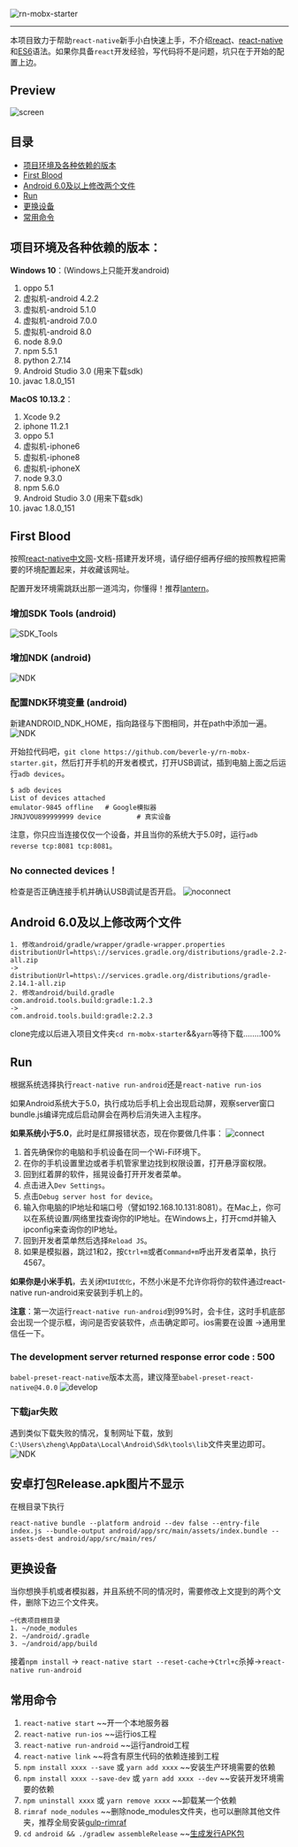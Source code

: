 ![rn-mobx-starter](./logo.png)

-------
本项目致力于帮助`react-native`新手小白快速上手，不介绍[react](http://www.ruanyifeng.com/blog/2015/03/react.html)、[react-native](http://reactnative.cn/)和[ES6](http://blog.csdn.net/beverley__/article/details/78547973)语法。如果你具备`react`开发经验，写代码将不是问题，坑只在于开始的配置上边。

## Preview
![screen](./screenShorts/screen.gif)
## 目录
- [项目环境及各种依赖的版本](#项目环境及各种依赖的版本)
- [First Blood](#first-blood)
- [Android 6.0及以上修改两个文件](#android-60及以上修改两个文件)
- [Run](#run)
- [更换设备](#更换设备)
- [常用命令](#常用命令)
## 项目环境及各种依赖的版本：
**Windows 10**：(Windows上只能开发android)
1. oppo 5.1
2. 虚拟机-android 4.2.2
3. 虚拟机-android 5.1.0
4. 虚拟机-android 7.0.0
5. 虚拟机-android 8.0
6. node 8.9.0
7. npm 5.5.1
8. python 2.7.14
9. Android Studio 3.0 (用来下载sdk)
10. javac 1.8.0_151

**MacOS 10.13.2**：
1. Xcode 9.2
2. iphone 11.2.1
3. oppo 5.1
4. 虚拟机-iphone6
5. 虚拟机-iphone8
6. 虚拟机-iphoneX
7. node 9.3.0
8. npm 5.6.0
9. Android Studio 3.0 (用来下载sdk)
10. javac 1.8.0_151

## First Blood
按照[react-native中文网](http://reactnative.cn/)-文档-搭建开发环境，请仔细仔细再仔细的按照教程把需要的环境配置起来，并收藏该网址。

配置开发环境需跳跃出那一道鸿沟，你懂得！推荐[lantern](https://github.com/getlantern/lantern)。

### 增加SDK Tools (android)
![SDK_Tools](./screenShorts/add_tools.png)

### 增加NDK (android)
![NDK](./screenShorts/add_ndk.png)

### 配置NDK环境变量 (android)
新建ANDROID_NDK_HOME，指向路径与下图相同，并在path中添加一遍。
![NDK](./screenShorts/path_ndk.png)

开始拉代码吧，`git clone https://github.com/beverle-y/rn-mobx-starter.git`，然后打开手机的开发者模式，打开USB调试，插到电脑上面之后运行`adb devices`。

~~~
$ adb devices
List of devices attached
emulator-9845 offline   # Google模拟器
JRNJVOU899999999 device         # 真实设备
~~~
注意，你只应当连接仅仅一个设备，并且当你的系统大于5.0时，运行`adb reverse tcp:8081 tcp:8081`。

### No connected devices！
检查是否正确连接手机并确认USB调试是否开启。
![noconnect](./screenShorts/noconnect.png)

## Android 6.0及以上修改两个文件
~~~
1. 修改android/gradle/wrapper/gradle-wrapper.properties
distributionUrl=https\://services.gradle.org/distributions/gradle-2.2-all.zip
->
distributionUrl=https\://services.gradle.org/distributions/gradle-2.14.1-all.zip
2. 修改android/build.gradle
com.android.tools.build:gradle:1.2.3
->
com.android.tools.build:gradle:2.2.3
~~~

clone完成以后进入项目文件夹`cd rn-mobx-starter`&&`yarn`等待下载........100%

## Run
根据系统选择执行`react-native run-android`还是`react-native run-ios`

如果Android系统大于5.0，执行成功后手机上会出现启动屏，观察server窗口bundle.js编译完成后启动屏会在两秒后消失进入主程序。

**如果系统小于5.0**，此时是红屏报错状态，现在你要做几件事：
![connect](./screenShorts/connect.png)
1. 首先确保你的电脑和手机设备在同一个Wi-Fi环境下。
2. 在你的手机设置里边或者手机管家里边找到权限设置，打开悬浮窗权限。
3. 回到红着屏的软件，摇晃设备打开开发者菜单。
4. 点击进入`Dev Settings`。
5. 点击`Debug server host for device`。
6. 输入你电脑的IP地址和端口号（譬如192.168.10.131:8081）。在Mac上，你可以在系统设置/网络里找查询你的IP地址。在Windows上，打开cmd并输入ipconfig来查询你的IP地址。
7. 回到开发者菜单然后选择`Reload JS`。
8. 如果是模拟器，跳过1和2，按`Ctrl+m`或者`Command+m`呼出开发者菜单，执行4567。

**如果你是小米手机**，去关闭`MIUI优化`，不然小米是不允许你将你的软件通过react-native run-android来安装到手机上的。

**注意**：第一次运行`react-native run-android`到99%时，会卡住，这时手机底部会出现一个提示框，询问是否安装软件，点击确定即可。ios需要在设置 ->通用里信任一下。

### The development server returned response error code : 500
`babel-preset-react-native`版本太高，建议降至`babel-preset-react-native@4.0.0`
![develop](./screenShorts/develop.png)

### 下载jar失败
遇到类似下载失败的情况，复制网址下载，放到`C:\Users\zheng\AppData\Local\Android\Sdk\tools\lib`文件夹里边即可。
![NDK](./screenShorts/jar_fail.png)

## 安卓打包Release.apk图片不显示
在根目录下执行
~~~
react-native bundle --platform android --dev false --entry-file index.js --bundle-output android/app/src/main/assets/index.bundle --assets-dest android/app/src/main/res/
~~~

## 更换设备
当你想换手机或者模拟器，并且系统不同的情况时，需要修改上文提到的两个文件，删除下边三个文件夹。
~~~
~代表项目根目录
1. ~/node_modules
2. ~/android/.gradle
3. ~/android/app/build
~~~
接着`npm install` -> `react-native start --reset-cache`->`Ctrl+c`杀掉->`react-native run-android`

## 常用命令
1. `react-native start` ~~开一个本地服务器
2. `react-native run-ios` ~~运行ios工程
3. `react-native run-android` ~~运行android工程
4. `react-native link` ~~将含有原生代码的依赖连接到工程
5. `npm install xxxx --save` 或 `yarn add xxxx` ~~安装生产环境需要的依赖
6. `npm install xxxx --save-dev` 或 `yarn add xxxx --dev` ~~安装开发环境需要的依赖
7. `npm uninstall xxxx` 或 `yarn remove xxxx` ~~卸载某一个依赖
8. `rimraf node_nodules` ~~删除node_modules文件夹，也可以删除其他文件夹，推荐全局安装[gulp-rimraf](https://www.cnblogs.com/gulei/p/5407732.html)
9. `cd android && ./gradlew assembleRelease` ~~[生成发行APK包](http://reactnative.cn/docs/0.45/signed-apk-android.html)
